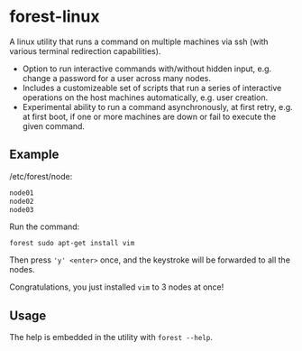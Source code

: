 # forest-linux
A linux utility that runs a command on multiple machines via ssh (with various terminal redirection capabilities).
- Option to run interactive commands with/without hidden input, e.g. change a password for a user across many nodes.
- Includes a customizeable set of scripts that run a series of interactive operations on the host machines automatically, e.g. user creation.
- Experimental ability to run a command asynchronously, at first retry, e.g. at first boot, if one or more machines are down or fail to execute the given command.


## Example

/etc/forest/node:
```bash
node01
node02
node03
```

Run the command:
```
forest sudo apt-get install vim
```

Then press `'y' <enter>` once, and the keystroke will be forwarded to all the nodes.

Congratulations, you just installed `vim` to 3 nodes at once!

## Usage

The help is embedded in the utility with `forest --help`.
